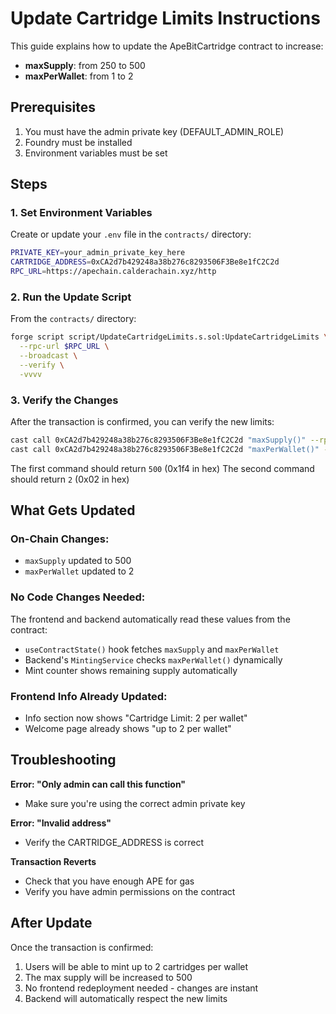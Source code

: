 # Update Cartridge Limits Instructions

This guide explains how to update the ApeBitCartridge contract to increase:
- **maxSupply**: from 250 to 500
- **maxPerWallet**: from 1 to 2

## Prerequisites

1. You must have the admin private key (DEFAULT_ADMIN_ROLE)
2. Foundry must be installed
3. Environment variables must be set

## Steps

### 1. Set Environment Variables

Create or update your `.env` file in the `contracts/` directory:

```bash
PRIVATE_KEY=your_admin_private_key_here
CARTRIDGE_ADDRESS=0xCA2d7b429248a38b276c8293506F3Be8e1fC2C2d
RPC_URL=https://apechain.calderachain.xyz/http
```

### 2. Run the Update Script

From the `contracts/` directory:

```bash
forge script script/UpdateCartridgeLimits.s.sol:UpdateCartridgeLimits \
  --rpc-url $RPC_URL \
  --broadcast \
  --verify \
  -vvvv
```

### 3. Verify the Changes

After the transaction is confirmed, you can verify the new limits:

```bash
cast call 0xCA2d7b429248a38b276c8293506F3Be8e1fC2C2d "maxSupply()" --rpc-url https://apechain.calderachain.xyz/http
cast call 0xCA2d7b429248a38b276c8293506F3Be8e1fC2C2d "maxPerWallet()" --rpc-url https://apechain.calderachain.xyz/http
```

The first command should return `500` (0x1f4 in hex)
The second command should return `2` (0x02 in hex)

## What Gets Updated

### On-Chain Changes:
- `maxSupply` updated to 500
- `maxPerWallet` updated to 2

### No Code Changes Needed:
The frontend and backend automatically read these values from the contract:
- `useContractState()` hook fetches `maxSupply` and `maxPerWallet`
- Backend's `MintingService` checks `maxPerWallet()` dynamically
- Mint counter shows remaining supply automatically

### Frontend Info Already Updated:
- Info section now shows "Cartridge Limit: 2 per wallet"
- Welcome page already shows "up to 2 per wallet"

## Troubleshooting

**Error: "Only admin can call this function"**
- Make sure you're using the correct admin private key

**Error: "Invalid address"**
- Verify the CARTRIDGE_ADDRESS is correct

**Transaction Reverts**
- Check that you have enough APE for gas
- Verify you have admin permissions on the contract

## After Update

Once the transaction is confirmed:
1. Users will be able to mint up to 2 cartridges per wallet
2. The max supply will be increased to 500
3. No frontend redeployment needed - changes are instant
4. Backend will automatically respect the new limits

